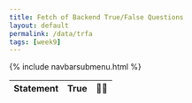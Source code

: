 ```yaml
---
title: Fetch of Backend True/False Questions
layout: default
permalink: /data/trfa
tags: [week9]
---
```


{% include navbarsubmenu.html %}

<!-- HTML table fragment for page -->
<table>
  <thead>
  <tr>
    <th>Statement</th>
    <th>True</th>
    <th>&#128002;&#128169;</th>
  </tr>
  </thead>
  <tbody id="result">
    <!-- javascript generated data -->
  </tbody>
</table>

<!-- Script is layed out in a sequence (without a function) and will execute when page is loaded -->
<script>

  // prepare HTML defined "result" container for new output
  const resultContainer = document.getElementById("result");

  // keys for joke reactions
  const TRUE = "true";
  const BULLPOOP = "false";

  // prepare fetch urls
  const url = "https://lawnmowers.nighthawkcodescrums.gq/api/trfa";
  const like_url = url + "/like/";  // haha reaction
  const worst_url = url + "/worst/";  // boohoo reaction

  // prepare fetch GET options
  const options = {
    method: 'GET', // *GET, POST, PUT, DELETE, etc.
    mode: 'cors', // no-cors, *cors, same-origin
    cache: 'default', // *default, no-cache, reload, force-cache, only-if-cached
    credentials: 'omit', // include, *same-origin, omit
    headers: {
      'Content-Type': 'application/json'
      // 'Content-Type': 'application/x-www-form-urlencoded',
    },
  };
  // prepare fetch PUT options, clones with JS Spread Operator (...)
  const put_options = {...options, method: 'PUT'}; // clones and replaces method

  // fetch the API
  fetch(url, options)
    // response is a RESTful "promise" on any successful fetch
    .then(response => {
      // check for response errors
      if (response.status !== 200) {
          error('GET API response failure: ' + response.status);
          return;
      }
      // valid response will have JSON data
      response.json().then(data => {
          console.log(data);
          for (const row of data) {
            // make "tr element" for each "row of data"
            const tr = document.createElement("tr");
            
            // td for joke cell
            const trfa = document.createElement("td");
              trfa.innerHTML = row.id + ". " + row.trfa;  // add fetched data to innerHTML

            // td for haha cell with onclick actions
            const true = document.createElement("td");
              const true_but = document.createElement('button');
              true_but.id = TRUE+row.id   // establishes a HAHA JS id for cell
              true_but.innerHTML = row.true;  // add fetched "haha count" to innerHTML
              true_but.onclick = function () {
                // onclick function call with "like parameters"
                reaction(TRUE, like_url+row.id, true_but.id);  
              };
              true.appendChild(true_but);  // add "haha button" to haha cell

            // td for boohoo cell with onclick actions
            const bullpoop = document.createElement("td");
              const bullpoop_but = document.createElement('button');
              bullpoop_but.id = BULLPOOP+row.id  // establishes a BOOHOO JS id for cell
              bullpoop_but.innerHTML = row.bullpoop;  // add fetched "boohoo count" to innerHTML
              bullpoop_but.onclick = function () {
                // onclick function call with "jeer parameters"
                reaction(BULLPOOP, worst_url+row.id, bullpoop_but.id);  
              };
              bullpoop.appendChild(bullpoop_but);  // add "boohoo button" to boohoo cell
             
            // this builds ALL td's (cells) into tr (row) element
            tr.appendChild(trfa);
            tr.appendChild(true);
            tr.appendChild(bullpoop);

            // this adds all the tr (row) work above to the HTML "result" container
            resultContainer.appendChild(tr);
          }
      })
  })
  // catch fetch errors (ie Nginx ACCESS to server blocked)
  .catch(err => {
    error(err + " " + url);
  });

  // Reaction function to likes or jeers user actions
  function reaction(type, put_url, elemID) {

    // fetch the API
    fetch(put_url, put_options)
    // response is a RESTful "promise" on any successful fetch
    .then(response => {
      // check for response errors
      if (response.status !== 200) {
          error("PUT API response failure: " + response.status)
          return;  // api failure
      }
      // valid response will have JSON data
      response.json().then(data => {
          console.log(data);
          // Likes or Jeers updated/incremented
          if (type === TRUE) // like data element
            document.getElementById(elemID).innerHTML = data.true;  // fetched haha data assigned to haha Document Object Model (DOM)
          else if (type === BULLPOOP) // jeer data element
            document.getElementById(elemID).innerHTML = data.bullpoop;  // fetched boohoo data assigned to boohoo Document Object Model (DOM)
          else
            error("unknown type: " + type);  // should never occur
      })
    })
    // catch fetch errors (ie Nginx ACCESS to server blocked)
    .catch(err => {
      error(err + " " + put_url);
    });
    
  }

  // Something went wrong with actions or responses
  function error(err) {
    // log as Error in console
    console.error(err);
    // append error to resultContainer
    const tr = document.createElement("tr");
    const td = document.createElement("td");
    td.innerHTML = err;
    tr.appendChild(td);
    resultContainer.appendChild(tr);
  }

</script>
